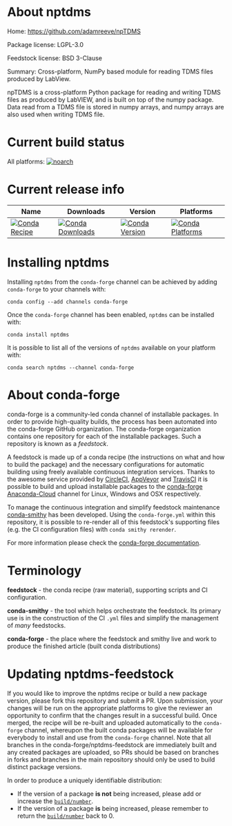 About nptdms
============

Home: https://github.com/adamreeve/npTDMS

Package license: LGPL-3.0

Feedstock license: BSD 3-Clause

Summary: Cross-platform, NumPy based module for reading TDMS files produced by LabView.

npTDMS is a cross-platform Python package for reading and writing TDMS
files as produced by LabVIEW, and is built on top of the numpy package.
Data read from a TDMS file is stored in numpy arrays, and numpy arrays are
also used when writing TDMS file.


Current build status
====================

All platforms:
[![noarch](https://img.shields.io/circleci/project/github/conda-forge/nptdms-feedstock/master.svg?label=noarch)](https://circleci.com/gh/conda-forge/nptdms-feedstock)

Current release info
====================

| Name | Downloads | Version | Platforms |
| --- | --- | --- | --- |
| [![Conda Recipe](https://img.shields.io/badge/recipe-nptdms-green.svg)](https://anaconda.org/conda-forge/nptdms) | [![Conda Downloads](https://img.shields.io/conda/dn/conda-forge/nptdms.svg)](https://anaconda.org/conda-forge/nptdms) | [![Conda Version](https://img.shields.io/conda/vn/conda-forge/nptdms.svg)](https://anaconda.org/conda-forge/nptdms) | [![Conda Platforms](https://img.shields.io/conda/pn/conda-forge/nptdms.svg)](https://anaconda.org/conda-forge/nptdms) |

Installing nptdms
=================

Installing `nptdms` from the `conda-forge` channel can be achieved by adding `conda-forge` to your channels with:

```
conda config --add channels conda-forge
```

Once the `conda-forge` channel has been enabled, `nptdms` can be installed with:

```
conda install nptdms
```

It is possible to list all of the versions of `nptdms` available on your platform with:

```
conda search nptdms --channel conda-forge
```


About conda-forge
=================

conda-forge is a community-led conda channel of installable packages.
In order to provide high-quality builds, the process has been automated into the
conda-forge GitHub organization. The conda-forge organization contains one repository
for each of the installable packages. Such a repository is known as a *feedstock*.

A feedstock is made up of a conda recipe (the instructions on what and how to build
the package) and the necessary configurations for automatic building using freely
available continuous integration services. Thanks to the awesome service provided by
[CircleCI](https://circleci.com/), [AppVeyor](https://www.appveyor.com/)
and [TravisCI](https://travis-ci.org/) it is possible to build and upload installable
packages to the [conda-forge](https://anaconda.org/conda-forge)
[Anaconda-Cloud](https://anaconda.org/) channel for Linux, Windows and OSX respectively.

To manage the continuous integration and simplify feedstock maintenance
[conda-smithy](https://github.com/conda-forge/conda-smithy) has been developed.
Using the ``conda-forge.yml`` within this repository, it is possible to re-render all of
this feedstock's supporting files (e.g. the CI configuration files) with ``conda smithy rerender``.

For more information please check the [conda-forge documentation](https://conda-forge.org/docs/).

Terminology
===========

**feedstock** - the conda recipe (raw material), supporting scripts and CI configuration.

**conda-smithy** - the tool which helps orchestrate the feedstock.
                   Its primary use is in the construction of the CI ``.yml`` files
                   and simplify the management of *many* feedstocks.

**conda-forge** - the place where the feedstock and smithy live and work to
                  produce the finished article (built conda distributions)


Updating nptdms-feedstock
=========================

If you would like to improve the nptdms recipe or build a new
package version, please fork this repository and submit a PR. Upon submission,
your changes will be run on the appropriate platforms to give the reviewer an
opportunity to confirm that the changes result in a successful build. Once
merged, the recipe will be re-built and uploaded automatically to the
`conda-forge` channel, whereupon the built conda packages will be available for
everybody to install and use from the `conda-forge` channel.
Note that all branches in the conda-forge/nptdms-feedstock are
immediately built and any created packages are uploaded, so PRs should be based
on branches in forks and branches in the main repository should only be used to
build distinct package versions.

In order to produce a uniquely identifiable distribution:
 * If the version of a package **is not** being increased, please add or increase
   the [``build/number``](https://conda.io/docs/user-guide/tasks/build-packages/define-metadata.html#build-number-and-string).
 * If the version of a package **is** being increased, please remember to return
   the [``build/number``](https://conda.io/docs/user-guide/tasks/build-packages/define-metadata.html#build-number-and-string)
   back to 0.
